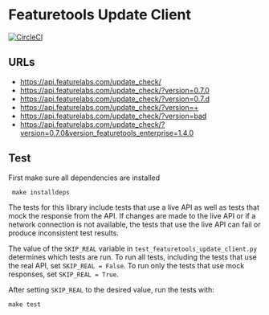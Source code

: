 # Featuretools Update Client
[![CircleCI](https://circleci.com/gh/FeatureLabs/featuretools_update_client/tree/master.svg?style=svg&circle-token=8f6cfba4e8f07c5602f570cf894a216ab8fedaa2)](https://circleci.com/gh/FeatureLabs/featuretools_update_client/tree/master)

## URLs
- https://api.featurelabs.com/update_check/
- https://api.featurelabs.com/update_check/?version=0.7.0
- https://api.featurelabs.com/update_check/?version=0.7.d
- https://api.featurelabs.com/update_check/?version=+
- https://api.featurelabs.com/update_check/?version=bad
- https://api.featurelabs.com/update_check/?version=0.7.0&version_featuretools_enterprise=1.4.0

## Test
First make sure all dependencies are installed
 ```shell
  make installdeps
  ```

The tests for this library include tests that use a live API as well as tests that mock the response
from the API. If changes are made to the live API or if a network connection is not available,
the tests that use the live API can fail or produce inconsistent test results.

The value of the `SKIP_REAL` variable in `test_featuretools_update_client.py`
determines which tests are run. To run all tests, including the tests that use the real API, set
`SKIP_REAL = False`. To run only the tests that use mock responses, set `SKIP_REAL = True`.

After setting `SKIP_REAL` to the desired value, run the tests with:
  ```shell
  make test
  ```

